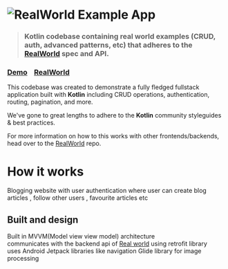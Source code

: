 # ![RealWorld Example App](https://cloud.githubusercontent.com/assets/556934/25672246/9a20e960-2fe7-11e7-99d3-23652878a2c2.png)

> ### Kotlin codebase containing real world examples (CRUD, auth, advanced patterns, etc) that adheres to the [RealWorld](https://github.com/gothinkster/realworld) spec and API.


### [Demo](https://github.com/gothinkster/realworld)&nbsp;&nbsp;&nbsp;&nbsp;[RealWorld](https://github.com/gothinkster/realworld)


This codebase was created to demonstrate a fully fledged fullstack application built with **Kotlin** including CRUD operations, authentication, routing, pagination, and more.

We've gone to great lengths to adhere to the **Kotlin** community styleguides & best practices.

For more information on how to this works with other frontends/backends, head over to the [RealWorld](https://github.com/gothinkster/realworld) repo.


# How it works

Blogging website with user authentication where user can create blog articles , follow other users , favourite articles etc

## Built and design
Built in MVVM(Model view view model) architecture\
communicates with the backend api of [Real world](https://github.com/gothinkster/realworld) using retrofit library\
uses Android Jetpack libraries like navigation
Glide library for image processing

